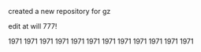 created a new repository for gz

edit at will 777!

1971
1971
1971
1971
1971
1971
1971
1971
1971
1971
1971
1971
